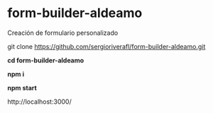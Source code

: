 # form-builder-aldeamo
 Creación de formulario personalizado

git clone https://github.com/sergioriverafl/form-builder-aldeamo.git

**cd form-builder-aldeamo**

**npm i**

**npm start**

http://localhost:3000/

